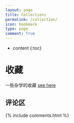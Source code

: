```yaml
---
layout: page
title: Collections
permalink: /collection/
icon: bookmark
type: page
comment: True
---
```


* content
{:toc}

# 收藏

一些杂学的收藏 [see here](https://www.zhihu.com/collection/60989957)

## 评论区

{% include comments.html %}